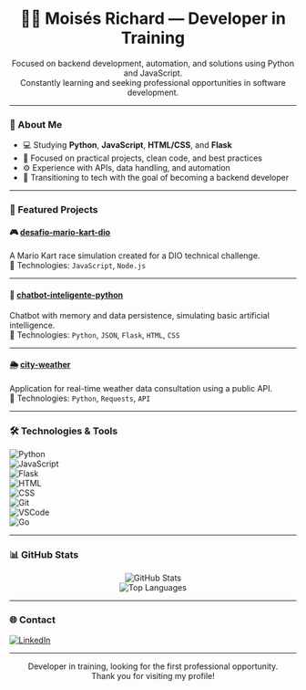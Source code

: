 <h1 align="center">👨‍💻 Moisés Richard — Developer in Training</h1>

<p align="center">
  Focused on backend development, automation, and solutions using Python and JavaScript.<br>
  Constantly learning and seeking professional opportunities in software development.
</p>

---

### 🧠 About Me

- 💻 Studying **Python**, **JavaScript**, **HTML/CSS**, and **Flask**  
- 🔁 Focused on practical projects, clean code, and best practices  
- ⚙️ Experience with APIs, data handling, and automation  
- 🎯 Transitioning to tech with the goal of becoming a backend developer  

---

### 💼 Featured Projects

#### 🎮 [desafio-mario-kart-dio](https://github.com/moisesgsr/desafio-mario-kart-dio)  
A Mario Kart race simulation created for a DIO technical challenge.  
🔧 Technologies: `JavaScript`, `Node.js`  

---

#### 🤖 [chatbot-inteligente-python](https://github.com/moisesgsr/chatbot-inteligente-python)  
Chatbot with memory and data persistence, simulating basic artificial intelligence.  
🔧 Technologies: `Python`, `JSON`, `Flask`, `HTML`, `CSS`  

---

#### 🌦️ [city-weather](https://github.com/moisesgsr/city-weather)  
Application for real-time weather data consultation using a public API.  
🔧 Technologies: `Python`, `Requests`, `API`  

---

### 🛠️ Technologies & Tools

![Python](https://img.shields.io/badge/Python-3776AB?style=for-the-badge&logo=python&logoColor=white)  
![JavaScript](https://img.shields.io/badge/JavaScript-F7DF1E?style=for-the-badge&logo=javascript&logoColor=black)  
![Flask](https://img.shields.io/badge/Flask-000000?style=for-the-badge&logo=flask&logoColor=white)  
![HTML](https://img.shields.io/badge/HTML-E34F26?style=for-the-badge&logo=html5&logoColor=white)  
![CSS](https://img.shields.io/badge/CSS-1572B6?style=for-the-badge&logo=css3&logoColor=white)  
![Git](https://img.shields.io/badge/Git-F05032?style=for-the-badge&logo=git&logoColor=white)  
![VSCode](https://img.shields.io/badge/VSCode-007ACC?style=for-the-badge&logo=visual-studio-code&logoColor=white)  
![Go](https://img.shields.io/badge/Go-1.20-blue?logo=go)


---

### 📊 GitHub Stats

<p align="center">
  <img src="https://github-readme-stats.vercel.app/api?username=moisesgsr&show_icons=true&theme=radical" alt="GitHub Stats"/>
  <br>
  <img src="https://github-readme-stats.vercel.app/api/top-langs/?username=moisesgsr&layout=compact&theme=radical" alt="Top Languages"/>
</p>

---

### 🌐 Contact

[![LinkedIn](https://img.shields.io/badge/-LinkedIn-blue?style=for-the-badge&logo=linkedin&logoColor=white)](https://www.linkedin.com/in/richardmoisees)

---

<p align="center">
  Developer in training, looking for the first professional opportunity.<br>
  Thank you for visiting my profile!
</p>
